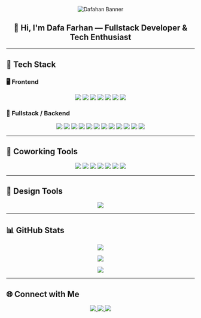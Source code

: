 <p align="center">
  <img src="https://dafahan.github.io/banner2.svg" alt="Dafahan Banner" />
</p>

<h2 align="center">👋 Hi, I'm Dafa Farhan — Fullstack Developer & Tech Enthusiast</h2>

---

## 🚀 Tech Stack

### 🖥️ Frontend
<p align="center">
  <img src="https://img.shields.io/badge/tailwindcss-0F172A?style=flat&logo=tailwindcss"/>
  <img src="https://img.shields.io/badge/HTML5-E34F26?style=flat&logo=HTML5&logoColor=white" />
  <img src="https://img.shields.io/badge/CSS3-1572B6?style=flat&logo=CSS3&logoColor=white" />
  <img src="https://img.shields.io/badge/SCSS-CC6699?style=flat&logo=Sass&logoColor=white" />
  <img src="https://img.shields.io/badge/JavaScript-F7DF1E?style=flat&logo=JavaScript&logoColor=black" />
  <img src="https://img.shields.io/badge/TypeScript-3178C6?style=flat&logo=TypeScript&logoColor=white" />
  <img src="https://img.shields.io/badge/jQuery-0769AD?style=flat&logo=jQuery&logoColor=white" />
</p>

### 🧠 Fullstack / Backend
<p align="center">
  <img src="https://img.shields.io/badge/React-61DAFB?style=flat&logo=React&logoColor=white" />
  <img src="https://img.shields.io/badge/styled%20components-DB7093?style=flat&logo=styled-components&logoColor=white" />
  <img src="https://img.shields.io/badge/Next.js-000000?style=flat&logo=Next.js&logoColor=white" />
  <img src="https://img.shields.io/badge/React%20Native-61DAFB?style=flat&logo=React&logoColor=white" />
  <img src="https://img.shields.io/badge/Django-092E20?style=flat&logo=Django&logoColor=white" />
  <img src="https://img.shields.io/badge/Flask-000000?style=flat&logo=Flask&logoColor=white" />
  <img src="https://img.shields.io/badge/CodeIgniter-EF4223?style=flat&logo=CodeIgniter&logoColor=white" />
  <img src="https://img.shields.io/badge/Laravel-FF2D20?style=flat&logo=Laravel&logoColor=white" />
  <img src="https://img.shields.io/badge/Node.js-339933?style=flat&logo=Node.js&logoColor=white" />
  <img src="https://img.shields.io/badge/Kotlin-0095D5?style=flat&logo=Kotlin&logoColor=white" />
  <img src="https://img.shields.io/badge/Visual%20Basic-5C2D91?style=flat&logo=.NET&logoColor=white" />
  <img src="https://img.shields.io/badge/Java-ED8B00?style=flat&logo=openjdk&logoColor=white" />
</p>

---

## 🤝 Coworking Tools
<p align="center">
  <img src="https://img.shields.io/badge/Git-F05032?style=flat&logo=Git&logoColor=white" />
  <img src="https://img.shields.io/badge/GitHub-181717?style=flat&logo=GitHub&logoColor=white" />
  <img src="https://img.shields.io/badge/GitLab-FC6D26?style=flat&logo=GitLab&logoColor=white" />
  <img src="https://img.shields.io/badge/Sourcetree-0052CC?style=flat&logo=Sourcetree&logoColor=white" />
  <img src="https://img.shields.io/badge/Slack-4A154B?style=flat&logo=Slack&logoColor=white" />
  <img src="https://img.shields.io/badge/Postman-FF6C37?style=flat&logo=Postman&logoColor=white" />
  <img src="https://img.shields.io/badge/Trello-0052CC?style=flat&logo=Trello&logoColor=white" />
</p>

---

## 🎨 Design Tools
<p align="center">
  <img src="https://img.shields.io/badge/Figma-F24E1E?style=flat&logo=Figma&logoColor=white&color=black"/>
</p>

---

## 📊 GitHub Stats

<p align="center">
  <img src="https://github-readme-stats.vercel.app/api/top-langs/?username=dafahan&layout=compact&hide=html,css,scss&show_icons=true&theme=tokyonight" />
</p>

<p align="center">
  <img src="https://streak-stats.demolab.com?user=dafahan&theme=tokyonight&ring=DD2727&fire=CF6E0A" />
</p>

<p align="center">
  <img src="https://github-readme-stats.vercel.app/api?username=dafahan&show_icons=true&theme=tokyonight" />
</p>

---

## 🌐 Connect with Me

<p align="center">
  <a href="https://dafahan.dev" target="_blank">
    <img src="https://img.shields.io/badge/Portfolio-000000?style=flat&logo=vercel&logoColor=white" />
  </a>
  <a href="https://linkedin.com/in/dafahan" target="_blank">
    <img src="https://img.shields.io/badge/LinkedIn-0077B5?style=flat&logo=LinkedIn&logoColor=white" />
  </a>
  <a href="mailto:hello@dafahan.dev">
    <img src="https://img.shields.io/badge/Email-D14836?style=flat&logo=gmail&logoColor=white" />
  </a>
</p>
